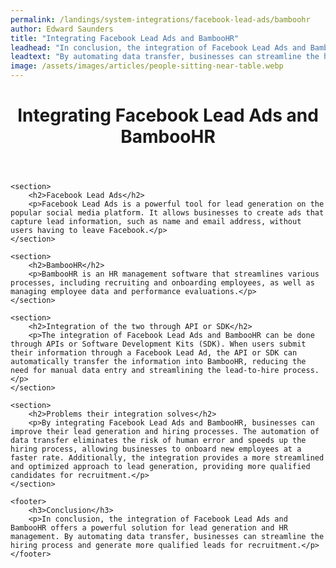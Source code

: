```yaml
---
permalink: /landings/system-integrations/facebook-lead-ads/bamboohr
author: Edward Saunders
title: "Integrating Facebook Lead Ads and BambooHR"
leadhead: "In conclusion, the integration of Facebook Lead Ads and BambooHR offers a powerful solution for lead generation and HR management"
leadtext: "By automating data transfer, businesses can streamline the hiring process and generate more qualified leads for recruitment."
image: /assets/images/articles/people-sitting-near-table.webp
---
```

<div class="arttext">	<header>
		<h1>Integrating Facebook Lead Ads and BambooHR</h1>
	</header>

	<section>
		<h2>Facebook Lead Ads</h2>
		<p>Facebook Lead Ads is a powerful tool for lead generation on the popular social media platform. It allows businesses to create ads that capture lead information, such as name and email address, without users having to leave Facebook.</p>
	</section>

	<section>
		<h2>BambooHR</h2>
		<p>BambooHR is an HR management software that streamlines various processes, including recruiting and onboarding employees, as well as managing employee data and performance evaluations.</p>
	</section>

	<section>
		<h2>Integration of the two through API or SDK</h2>
		<p>The integration of Facebook Lead Ads and BambooHR can be done through APIs or Software Development Kits (SDK). When users submit their information through a Facebook Lead Ad, the API or SDK can automatically transfer the information into BambooHR, reducing the need for manual data entry and streamlining the lead-to-hire process.</p>
	</section>

	<section>
		<h2>Problems their integration solves</h2>
		<p>By integrating Facebook Lead Ads and BambooHR, businesses can improve their lead generation and hiring processes. The automation of data transfer eliminates the risk of human error and speeds up the hiring process, allowing businesses to onboard new employees at a faster rate. Additionally, the integration provides a more streamlined and optimized approach to lead generation, providing more qualified candidates for recruitment.</p>
	</section>

	<footer>
		<h3>Conclusion</h3>
		<p>In conclusion, the integration of Facebook Lead Ads and BambooHR offers a powerful solution for lead generation and HR management. By automating data transfer, businesses can streamline the hiring process and generate more qualified leads for recruitment.</p>
	</footer>
</div>